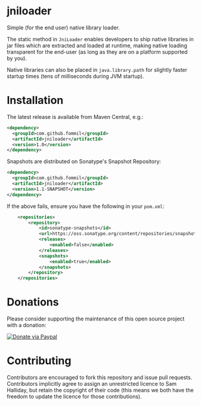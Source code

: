 jniloader
=========

Simple (for the end user) native library loader.

The static method in `JniLoader` enables developers to ship native
libraries in jar files which are extracted and loaded at runtime,
making native loading transparent for the end-user (as long as
they are on a platform supported by you).

Native libraries can also be placed in `java.library.path` for
slightly faster startup times (tens of milliseconds during JVM startup).


Installation
============

The latest release is available from Maven Central, e.g.:

```xml
<dependency>
  <groupId>com.github.fommil</groupId>
  <artifactId>jniloader</artifactId>
  <version>1.0</version>
</dependency>
```


Snapshots are distributed on Sonatype's Snapshot Repository:

```xml
<dependency>
  <groupId>com.github.fommil</groupId>
  <artifactId>jniloader</artifactId>
  <version>1.1-SNAPSHOT</version>
</dependency>
```

If the above fails, ensure you have the following in your `pom.xml`:

```xml
    <repositories>
        <repository>
            <id>sonatype-snapshots</id>
            <url>https://oss.sonatype.org/content/repositories/snapshots/</url>
            <releases>
                <enabled>false</enabled>
            </releases>
            <snapshots>
                <enabled>true</enabled>
            </snapshots>
        </repository>
    </repositories>
```


Donations
=========

Please consider supporting the maintenance of this open source project with a donation:

[![Donate via Paypal](https://www.paypal.com/en_US/i/btn/btn_donateCC_LG.gif)](https://www.paypal.com/cgi-bin/webscr?cmd=_donations&business=B2HW5ATB8C3QW&lc=GB&item_name=jniloader&currency_code=GBP&bn=PP%2dDonationsBF%3abtn_donateCC_LG%2egif%3aNonHosted)


Contributing
============

Contributors are encouraged to fork this repository and issue pull
requests. Contributors implicitly agree to assign an unrestricted licence
to Sam Halliday, but retain the copyright of their code (this means
we both have the freedom to update the licence for those contributions).


